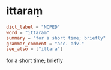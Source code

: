 # ittaraṃ

``` toml
dict_label = "NCPED"
word = "ittaraṃ"
summary = "for a short time; briefly"
grammar_comment = "acc. adv."
see_also = ["ittara"]
```

for a short time; briefly


